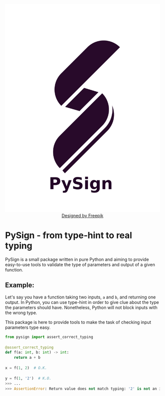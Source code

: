 <div align="center">
<img src="img/logo.png"/>
<a href="http://www.freepik.com">Designed by Freepik</a>
</div>

# PySign - from type-hint to real typing
PySign is a small package written in pure Python and aiming to provide easy-to-use tools to validate the type of parameters and output of a given function.

## Example:

Let's say you have a function taking two inputs, `a` and `b`, and returning one output. In Python, you can use type-hint in order to give clue about the type the parameters should have. Nonetheless, Python will not block inputs with the wrong type.

This package is here to provide tools to make the task of checking input parameters type easy.

```python
from pysign import assert_correct_typing

@assert_correct_typing
def f(a: int, b: int) -> int:
    return a + b
  
x = f(1, 2)  # O.K.

y = f(1, '2')  # K.O.
>>> ...
>>> AssertionError: Return value does not match typing: '2' is not an instance of <class 'int'>
```
